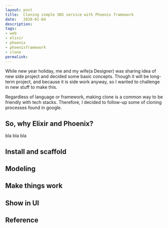 ```yaml
---
layout: post
title:  Cloning simple SNS service with Phoenix framework
date:   2020-01-04
description: 
tags:
- web
- elixir
- phoenix
- phoenixframework
- clone
permalink: 
---
```


While new year holiday, me and my wife(a Designer) was sharing idea of new side project and decided some basic concepts. Though it will be long-term project, and because it is side work anyway, so I wanted to challenge in new stuff to make this. 

Regardless of language or framework, making clone is a common way to be friendly with tech stacks. Therefore, I decided to follow-up some of cloning processes found in google.


## So, why Elixir and Phoenix?
bla bla bla


## Install and scaffold


## Modeling


## Make things work


## Show in UI


## Reference





